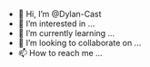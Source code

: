 - 👋 Hi, I’m @Dylan-Cast
- 👀 I’m interested in ...
- 🌱 I’m currently learning ...
- 💞️ I’m looking to collaborate on ...
- 📫 How to reach me ...

<!---
Dylan-Cast/Dylan-Cast is a ✨ special ✨ repository because its `README.md` (this file) appears on your GitHub profile.
You can click the Preview link to take a look at your changes.
--->
